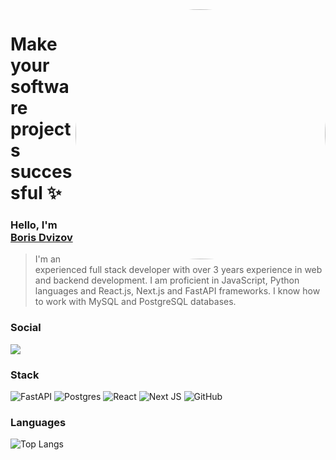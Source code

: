 <img style="border-radius: 50%;" src="https://avatars.githubusercontent.com/u/101431853?v=4" alt="" height="400" align="right">

# Make your software projects successful ✨

### Hello, I'm [Boris Dvizov](https://t.me/BORRRRRRRRR_RRR)

> I'm an experienced full stack developer with over 3 years experience in web and backend development. I am proficient in JavaScript, Python languages and React.js, Next.js and FastAPI frameworks. I know how to work with MySQL and PostgreSQL databases.

### Social

<a href="https://t.me/BORRRRRRRRR_RRR"><img src="https://img.shields.io/badge/Telegram-2CA5E0?style=for-the-badge&logo=telegram&logoColor=white"></a>

### Stack
![FastAPI](https://img.shields.io/badge/FastAPI-005571?style=for-the-badge&logo=fastapi)
![Postgres](https://img.shields.io/badge/postgres-%23316192.svg?style=for-the-badge&logo=postgresql&logoColor=white)
![React](https://img.shields.io/badge/react-%2320232a.svg?style=for-the-badge&logo=react&logoColor=%2361DAFB)
![Next JS](https://img.shields.io/badge/Next-black?style=for-the-badge&logo=next.js&logoColor=white)
![GitHub](https://img.shields.io/badge/github-%23121011.svg?style=for-the-badge&logo=github&logoColor=white)

### Languages

![Top Langs](https://github-readme-stats.vercel.app/api/top-langs/?username=BORDVIZ&layout=compact)
